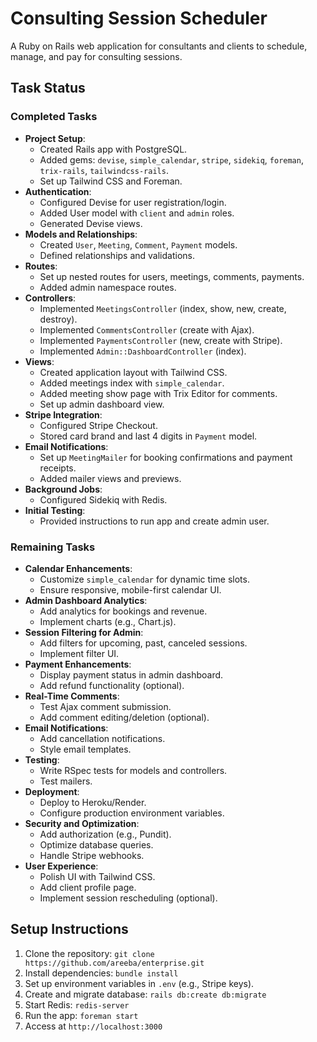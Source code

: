 # Consulting Session Scheduler

A Ruby on Rails web application for consultants and clients to schedule, manage, and pay for consulting sessions.

## Task Status

### Completed Tasks
- **Project Setup**:
  - Created Rails app with PostgreSQL.
  - Added gems: `devise`, `simple_calendar`, `stripe`, `sidekiq`, `foreman`, `trix-rails`, `tailwindcss-rails`.
  - Set up Tailwind CSS and Foreman.
- **Authentication**:
  - Configured Devise for user registration/login.
  - Added User model with `client` and `admin` roles.
  - Generated Devise views.
- **Models and Relationships**:
  - Created `User`, `Meeting`, `Comment`, `Payment` models.
  - Defined relationships and validations.
- **Routes**:
  - Set up nested routes for users, meetings, comments, payments.
  - Added admin namespace routes.
- **Controllers**:
  - Implemented `MeetingsController` (index, show, new, create, destroy).
  - Implemented `CommentsController` (create with Ajax).
  - Implemented `PaymentsController` (new, create with Stripe).
  - Implemented `Admin::DashboardController` (index).
- **Views**:
  - Created application layout with Tailwind CSS.
  - Added meetings index with `simple_calendar`.
  - Added meeting show page with Trix Editor for comments.
  - Set up admin dashboard view.
- **Stripe Integration**:
  - Configured Stripe Checkout.
  - Stored card brand and last 4 digits in `Payment` model.
- **Email Notifications**:
  - Set up `MeetingMailer` for booking confirmations and payment receipts.
  - Added mailer views and previews.
- **Background Jobs**:
  - Configured Sidekiq with Redis.
- **Initial Testing**:
  - Provided instructions to run app and create admin user.

### Remaining Tasks
- **Calendar Enhancements**:
  - Customize `simple_calendar` for dynamic time slots.
  - Ensure responsive, mobile-first calendar UI.
- **Admin Dashboard Analytics**:
  - Add analytics for bookings and revenue.
  - Implement charts (e.g., Chart.js).
- **Session Filtering for Admin**:
  - Add filters for upcoming, past, canceled sessions.
  - Implement filter UI.
- **Payment Enhancements**:
  - Display payment status in admin dashboard.
  - Add refund functionality (optional).
- **Real-Time Comments**:
  - Test Ajax comment submission.
  - Add comment editing/deletion (optional).
- **Email Notifications**:
  - Add cancellation notifications.
  - Style email templates.
- **Testing**:
  - Write RSpec tests for models and controllers.
  - Test mailers.
- **Deployment**:
  - Deploy to Heroku/Render.
  - Configure production environment variables.
- **Security and Optimization**:
  - Add authorization (e.g., Pundit).
  - Optimize database queries.
  - Handle Stripe webhooks.
- **User Experience**:
  - Polish UI with Tailwind CSS.
  - Add client profile page.
  - Implement session rescheduling (optional).

## Setup Instructions
1. Clone the repository: `git clone https://github.com/areeba/enterprise.git`
2. Install dependencies: `bundle install`
3. Set up environment variables in `.env` (e.g., Stripe keys).
4. Create and migrate database: `rails db:create db:migrate`
5. Start Redis: `redis-server`
6. Run the app: `foreman start`
7. Access at `http://localhost:3000`